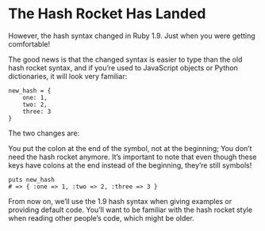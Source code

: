 # The Hash Rocket Has Landed

However, the hash syntax changed in Ruby 1.9. Just when you were getting comfortable!

The good news is that the changed syntax is easier to type than the old hash rocket syntax, and if you’re used to JavaScript objects or Python dictionaries, it will look very familiar:

    new_hash = {
        one: 1,
        two: 2,
        three: 3
    }

The two changes are:

You put the colon at the end of the symbol, not at the beginning;
You don’t need the hash rocket anymore.
It’s important to note that even though these keys have colons at the end instead of the beginning, they’re still symbols!

    puts new_hash
    # => { :one => 1, :two => 2, :three => 3 }

From now on, we’ll use the 1.9 hash syntax when giving examples or providing default code. You’ll want to be familiar with the hash rocket style when reading other people’s code, which might be older.
